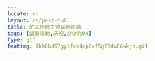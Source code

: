 ```yaml
---
locate: cn
layout: cn/post-full
title: 矿工传奇主帅延斯凯勒
tags: [延斯凯勒,庆祝,沙尔克04]
type: gif
featimg: 7bb8bd97gy1fxk4cp8xf5g20dw06wkjn.gif
---
```

